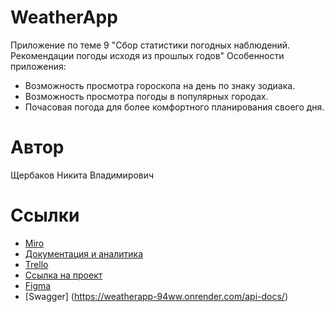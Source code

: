 # WeatherApp

Приложение по теме 9 "Сбор статистики погодных наблюдений. Рекомендации погоды исходя из прошлых годов" Особенности приложения:

* Возможность просмотра гороскопа на день по знаку зодиака.
* Возможность просмотра погоды в популярных городах.
* Почасовая погода для более комфортного планирования своего дня.

# Автор
Щербаков Никита Владимирович

# Ссылки


* [Miro](https://miro.com/app/board/uXjVNY2RwDc=/?share_link_id=662193047180)
* [Документация и аналитика](https://github.com/mYheart20/WeatherApp/tree/master/documentation)
* [Trello](https://trello.com/b/ses0fqTH/weatherapp)
* [Ссылка на проект](https://weatherapp-94ww.onrender.com/)
* [Figma](https://www.figma.com/file/WpnDeNhM8ehChocmRg2ToT/Untitled?type=design&node-id=0-1&mode=design&t=57RcVwm1ZRcXuRbr-0)
* [Swagger] (https://weatherapp-94ww.onrender.com/api-docs/)
